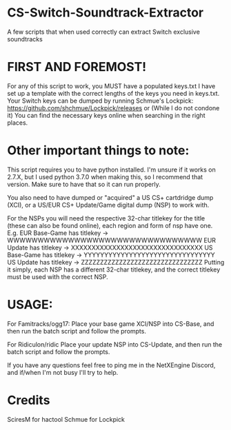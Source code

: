 # CS-Switch-Soundtrack-Extractor
A few scripts that when used correctly can extract Switch exclusive soundtracks

# FIRST AND FOREMOST!
For any of this script to work, you MUST have a populated keys.txt
I have set up a template with the correct lengths of the keys you need in keys.txt.
Your Switch keys can be dumped by running Schmue's Lockpick: https://github.com/shchmue/Lockpick/releases
or
(While I do not condone it) You can find the necessary keys online when searching in the right places.

# Other important things to note: 
This script requires you to have python installed.
I'm unsure if it works on 2.7.X, but I used python 3.7.0 when making this, so I recommend that version.
Make sure to have that so it can run properly.

You also need to have dumped or "acquired" a US CS+ cartdridge dump (XCI), or a US/EUR CS+ Update/Game digital dump (NSP)
to work with.

For the NSPs you will need the respective 32-char titlekey for the title (these can also be found online),
each region and form of nsp have one.
E.g.
	EUR Base-Game has titlekey -> WWWWWWWWWWWWWWWWWWWWWWWWWWWWWWWW
	EUR Update has titlekey -> XXXXXXXXXXXXXXXXXXXXXXXXXXXXXXXX
	US Base-Game has titlekey -> YYYYYYYYYYYYYYYYYYYYYYYYYYYYYYYY
	US Update has titlekey -> ZZZZZZZZZZZZZZZZZZZZZZZZZZZZZZZZ
Putting it simply, each NSP has a different 32-char titlekey, and the correct titlekey must be used with the correct NSP.

# USAGE:
For Famitracks/ogg17:
Place your base game XCI/NSP into CS-Base\, and then run the batch script and follow the prompts.

For Ridiculon/ridic
Place your update NSP into CS-Update\, and then run the batch script and follow the prompts.

If you have any questions feel free to ping me in the NetXEngine Discord, and if/when I'm not busy I'll
try to help.

# Credits
SciresM for hactool
Schmue for Lockpick
